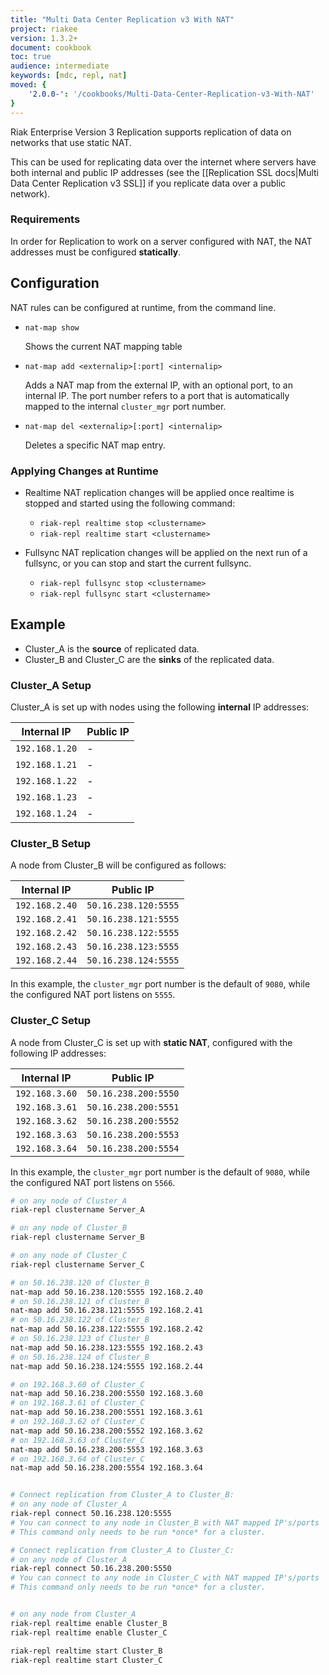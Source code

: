 ```yaml
---
title: "Multi Data Center Replication v3 With NAT"
project: riakee
version: 1.3.2+
document: cookbook
toc: true
audience: intermediate
keywords: [mdc, repl, nat]
moved: {
    '2.0.0-': '/cookbooks/Multi-Data-Center-Replication-v3-With-NAT'
}
---
```


Riak Enterprise Version 3 Replication supports replication of data on networks that use static NAT.

This can be used for replicating data over the internet where servers have both internal and public IP addresses (see the [[Replication SSL docs|Multi Data Center Replication v3 SSL]] if you replicate data over a public network).

### Requirements

In order for Replication to work on a server configured with NAT, the NAT addresses must be configured **statically**.

## Configuration

NAT rules can be configured at runtime, from the command line.

* `nat-map show`

    Shows the current NAT mapping table

* `nat-map add <externalip>[:port] <internalip>`

    Adds a NAT map from the external IP, with an optional port, to an internal IP. The port number refers to a port that is automatically mapped to the internal `cluster_mgr` port number.

* `nat-map del <externalip>[:port] <internalip>`

    Deletes a specific NAT map entry.

### Applying Changes at Runtime

* Realtime NAT replication changes will be applied once realtime is stopped and started using the following command:

    * `riak-repl realtime stop <clustername>`
    * `riak-repl realtime start <clustername>`

* Fullsync NAT replication changes will be applied on the next run of a fullsync, or you can stop and start the current fullsync.

    * `riak-repl fullsync stop <clustername>`
    * `riak-repl fullsync start <clustername>`


## Example

* Cluster_A is the **source** of replicated data.
* Cluster_B and Cluster_C are the **sinks** of the replicated data.

### Cluster_A Setup

Cluster_A is set up with nodes using the following **internal** IP addresses:

Internal IP    | Public IP
---------------|-------------------
`192.168.1.20` | -
`192.168.1.21` | -
`192.168.1.22` | -
`192.168.1.23` | -
`192.168.1.24` | -

### Cluster_B Setup

A node from Cluster_B will be configured as follows:

Internal IP    | Public IP
---------------|-------------------
`192.168.2.40` | `50.16.238.120:5555`
`192.168.2.41` | `50.16.238.121:5555`
`192.168.2.42` | `50.16.238.122:5555`
`192.168.2.43` | `50.16.238.123:5555`
`192.168.2.44` | `50.16.238.124:5555`

In this example, the `cluster_mgr` port number is the default of `9080`, while
the configured NAT port listens on `5555`.

### Cluster_C Setup

A node from Cluster_C is set up with **static NAT**, configured with the following IP addresses:

Internal IP    | Public IP
---------------|-------------------
`192.168.3.60` | `50.16.238.200:5550`
`192.168.3.61` | `50.16.238.200:5551`
`192.168.3.62` | `50.16.238.200:5552`
`192.168.3.63` | `50.16.238.200:5553`
`192.168.3.64` | `50.16.238.200:5554`

In this example, the `cluster_mgr` port number is the default of `9080`, while the configured NAT port listens on `5566`.

```bash
# on any node of Cluster_A
riak-repl clustername Server_A

# on any node of Cluster_B
riak-repl clustername Server_B

# on any node of Cluster_C
riak-repl clustername Server_C

# on 50.16.238.120 of Cluster_B
nat-map add 50.16.238.120:5555 192.168.2.40
# on 50.16.238.121 of Cluster_B
nat-map add 50.16.238.121:5555 192.168.2.41
# on 50.16.238.122 of Cluster_B
nat-map add 50.16.238.122:5555 192.168.2.42
# on 50.16.238.123 of Cluster_B
nat-map add 50.16.238.123:5555 192.168.2.43
# on 50.16.238.124 of Cluster_B
nat-map add 50.16.238.124:5555 192.168.2.44

# on 192.168.3.60 of Cluster_C
nat-map add 50.16.238.200:5550 192.168.3.60
# on 192.168.3.61 of Cluster_C
nat-map add 50.16.238.200:5551 192.168.3.61
# on 192.168.3.62 of Cluster_C
nat-map add 50.16.238.200:5552 192.168.3.62
# on 192.168.3.63 of Cluster_C
nat-map add 50.16.238.200:5553 192.168.3.63
# on 192.168.3.64 of Cluster_C
nat-map add 50.16.238.200:5554 192.168.3.64


# Connect replication from Cluster_A to Cluster_B:
# on any node of Cluster_A
riak-repl connect 50.16.238.120:5555
# You can connect to any node in Cluster_B with NAT mapped IP's/ports
# This command only needs to be run *once* for a cluster.

# Connect replication from Cluster_A to Cluster_C:
# on any node of Cluster_A
riak-repl connect 50.16.238.200:5550
# You can connect to any node in Cluster_C with NAT mapped IP's/ports
# This command only needs to be run *once* for a cluster.


# on any node from Cluster_A
riak-repl realtime enable Cluster_B
riak-repl realtime enable Cluster_C

riak-repl realtime start Cluster_B
riak-repl realtime start Cluster_C
```
